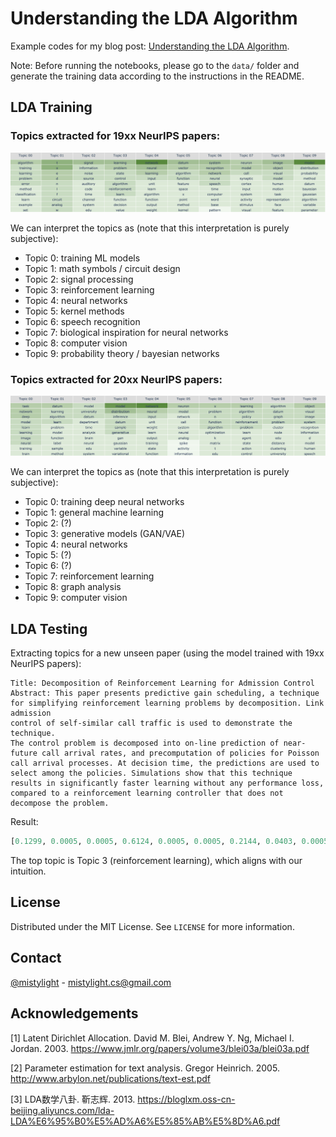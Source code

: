 # Understanding the LDA Algorithm

Example codes for my blog post: [Understanding the LDA Algorithm](https://mistylight.github.io/posts/33996/).

Note: Before running the notebooks, please go to the `data/` folder and generate the training data according to the instructions in the README.

## LDA Training

### Topics extracted for 19xx NeurIPS papers:

![img](https://raw.githubusercontent.com/mistylight/picbed/main/Hexo/2022_05_30_1MS4KjsFfygB6XE.png)

We can interpret the topics as (note that this interpretation is purely subjective):

- Topic 0: training ML models
- Topic 1: math symbols / circuit design
- Topic 2: signal processing
- Topic 3: reinforcement learning
- Topic 4: neural networks
- Topic 5: kernel methods
- Topic 6: speech recognition
- Topic 7: biological inspiration for neural networks
- Topic 8: computer vision
- Topic 9: probability theory / bayesian networks

### Topics extracted for 20xx NeurIPS papers:

![img](https://raw.githubusercontent.com/mistylight/picbed/main/Hexo/2022_05_30_eXLfbapBF9OQo5w.png)

We can interpret the topics as (note that this interpretation is purely subjective):

- Topic 0: training deep neural networks
- Topic 1: general machine learning
- Topic 2: (?)
- Topic 3: generative models (GAN/VAE)
- Topic 4: neural networks
- Topic 5: (?)
- Topic 6: (?)
- Topic 7: reinforcement learning
- Topic 8: graph analysis
- Topic 9: computer vision

## LDA Testing

Extracting topics for a new unseen paper (using the model trained with 19xx NeurIPS papers):

```
Title: Decomposition of Reinforcement Learning for Admission Control
Abstract: This paper presents predictive gain scheduling, a technique for simplifying reinforcement learning problems by decomposition. Link admission
control of self-similar call traffic is used to demonstrate the technique.
The control problem is decomposed into on-line prediction of near-future call arrival rates, and precomputation of policies for Poisson call arrival processes. At decision time, the predictions are used to select among the policies. Simulations show that this technique results in significantly faster learning without any performance loss, compared to a reinforcement learning controller that does not decompose the problem.
```

Result:
```python
[0.1299, 0.0005, 0.0005, 0.6124, 0.0005, 0.0005, 0.2144, 0.0403, 0.0005, 0.0005]
```

The top topic is Topic 3 (reinforcement learning), which aligns with our intuition.

## License

Distributed under the MIT License. See `LICENSE` for more information.

## Contact

[@mistylight](https://github.com/mistylight) - mistylight.cs@gmail.com

## Acknowledgements

[1] Latent Dirichlet Allocation. David M. Blei, Andrew Y. Ng, Michael I. Jordan. 2003. https://www.jmlr.org/papers/volume3/blei03a/blei03a.pdf

[2] Parameter estimation for text analysis. Gregor Heinrich. 2005. http://www.arbylon.net/publications/text-est.pdf

[3] LDA数学八卦. 靳志辉. 2013. https://bloglxm.oss-cn-beijing.aliyuncs.com/lda-LDA%E6%95%B0%E5%AD%A6%E5%85%AB%E5%8D%A6.pdf
